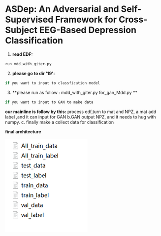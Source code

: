 # ASDep: An Adversarial and Self-Supervised Framework for Cross-Subject EEG-Based Depression Classification

1. **read EDF:**  
```bash
run mdd_with_giter.py
```

2. **please go to dir '19':**  
```bash
if you want to input to classfication model
```
3. **please run as follow : mdd_with_giter.py for_gan_Mdd.py **  
```bash
if you want to input to GAN to make data
```

**our mainline is follow by this:**
process edf,turn to mat and NPZ, 
a.mat add label ,and it can input for GAN
b.GAN output NPZ, and it needs to hug with numpy.
c. finally make a collect data for classification

**final architecture**

![result](11.PNG)

